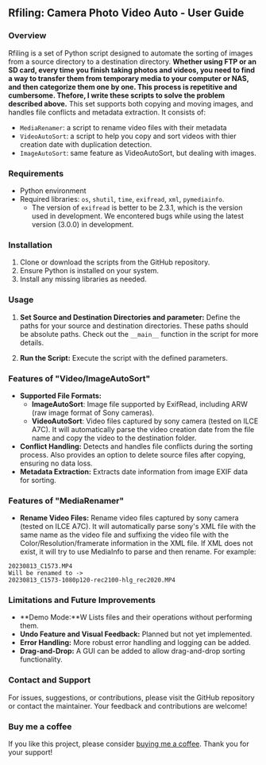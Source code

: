 ## Rfiling: Camera Photo Video Auto - User Guide

### Overview
Rfiling is a set of Python script designed to automate the sorting of images from a source directory to a destination directory. **Whether using FTP or an SD card, every time you finish taking photos and videos, you need to find a way to transfer them from temporary media to your computer or NAS, and then categorize them one by one. This process is repetitive and cumbersome. Thefore, I write these scripts  to solve the problem described above.** This set supports both copying and moving images, and handles file conflicts and metadata extraction. It consists of:
- `MediaRenamer`: a script to rename video files with their metadata
- `VideoAutoSort`: a script to help you copy and sort videos with thier creation date with duplication detection.
- `ImageAutoSort`: same feature as VideoAutoSort, but dealing with images.

### Requirements
- Python environment
- Required libraries: `os`, `shutil`, `time`, `exifread`, `xml`, `pymediainfo`.
  - The version of `exifread` is better to be 2.3.1, which is the version used in development. We encontered bugs while using the latest version (3.0.0) in development.

### Installation
1. Clone or download the scripts from the GitHub repository.
2. Ensure Python is installed on your system.
3. Install any missing libraries as needed.

### Usage
1. **Set Source and Destination Directories and parameter:** Define the paths for your source and destination directories. These paths should be absolute paths. Check out the `__main__` function in the script for more details.
   

2. **Run the Script:** Execute the script with the defined parameters. 


### Features of "Video/ImageAutoSort"
- **Supported File Formats:** 
   - **ImageAutoSort**: Image file supported by ExifRead, including ARW (raw image format of Sony cameras). 
   - **VideoAutoSort**: Video files captured by sony camera (tested on ILCE A7C). It will automatically parse the video creation date from the file name and copy the video to the destination folder.
- **Conflict Handling:** Detects and handles file conflicts during the sorting process. Also provides an option to delete source files after copying, ensuring no data loss.
- **Metadata Extraction:** Extracts date information from image EXIF data for sorting.


### Features of "MediaRenamer"
- **Rename Video Files:** Rename video files captured by sony camera (tested on ILCE A7C). It will automatically parse sony's XML file with the same name as the video file and suffixing the video file with the Color/Resolution/framerate information in the XML file. If XML does not exist, it will try to use MediaInfo to parse and then rename. For example:

```
20230813_C1573.MP4 
Will be renamed to -> 
20230813_C1573-1080p120-rec2100-hlg_rec2020.MP4
```


### Limitations and Future Improvements
- **Demo Mode:**W Lists files and their operations without performing them.
- **Undo Feature and Visual Feedback:** Planned but not yet implemented.
- **Error Handling:** More robust error handling and logging can be added.
- **Drag-and-Drop:** A GUI can be added to allow drag-and-drop sorting functionality.

### Contact and Support
For issues, suggestions, or contributions, please visit the GitHub repository or contact the maintainer. Your feedback and contributions are welcome! 

### Buy me a coffee
If you like this project, please consider [buying me a coffee](https://www.buymeacoffee.com/zhizhiyang). Thank you for your support!
